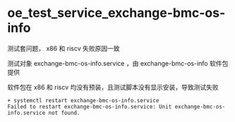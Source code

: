 # oe_test_service_exchange-bmc-os-info

测试套问题， x86 和 riscv 失败原因一致

测试对象 exchange-bmc-os-info.service ，由 exchange-bmc-os-info 软件包提供

软件包在 x86 和 riscv 均没有预装，且测试脚本没有显示安装，导致测试失败

```
+ systemctl restart exchange-bmc-os-info.service
Failed to restart exchange-bmc-os-info.service: Unit exchange-bmc-os-info.service not found.
```

